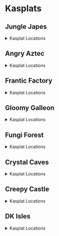 # Kasplats 

## Jungle Japes
<details>
<summary>Kasplat Locations</summary>

| Map | Name | Logic |
| --- | ---- | ----- |
| Jungle Japes | Japes Kasplat: Behind Rambi Wall |  | 
| Jungle Japes | Japes Kasplat: Top of mountain |  | 
| Jungle Japes | Japes Kasplat: Beehive Area |  | 
| Jungle Japes | Japes Kasplat: Hive Tunnel Lower |  | 
| Jungle Japes | Japes Kasplat: Hive Tunnel Upper |  | 
| Japes Under Ground | Japes Kasplat: Underground | (l.vines and l.pineapple and l.ischunky) or (l.vines and (l.isdiddy or l.istiny) and l.advanced_platforming and l.settings.free_trade_items) or l.phasewalk | 
| Jungle Japes | Japes Kasplat: By Lanky Slope Bonus |  | 
| Jungle Japes | Japes Kasplat: Near Painting Room |  | 
| Jungle Japes | Japes Kasplat: Inside Tiny's Cage | ((Events.JapesTinySwitch in l.Events or l.phasewalk or l.CanPhaseswim() or l.CanSkew(False)) and l.tiny) | 
| Jungle Japes | Japes Kasplat: Starting Area |  | 
| Jungle Japes | Japes Kasplat: Diddy Peanut Cave |  | 
| Jungle Japes | Japes Kasplat: In the river | l.swim and (l.oranges or l.HasGun(Kongs.any) or l.HasInstrument(Kongs.any)) | 
| Jungle Japes | Japes Kasplat: Rambi Water Pool | l.swim and (l.oranges or l.HasGun(Kongs.any) or l.HasInstrument(Kongs.any)) | 
| Jungle Japes | Japes Kasplat: Near Cranky's |  | 
| Jungle Japes | Japes Kasplat: Hillside Alcove |  | 
| Japes Mountain | Japes Kasplat: Inside the Mountain |  | 
| Japes Tiny Hive | Japes Kasplat: Inside the Shell |  | 
| Jungle Japes | Japes Kasplat: Painting Room Hill | (l.lanky and l.handstand) or (l.tiny and l.twirl) or l.CanMoonkick() or ((l.phasewalk or l.generalclips) and (l.istiny or l.isdiddy)) | 
| Jungle Japes | Japes Kasplat: Minecart Exit |  | 
</details>

## Angry Aztec
<details>
<summary>Kasplat Locations</summary>

| Map | Name | Logic |
| --- | ---- | ----- |
| Angry Aztec | Aztec Kasplat: DK Quicksand Tunnel |  | 
| Angry Aztec | Aztec Kasplat: On the Oasis |  | 
| Angry Aztec | Aztec Kasplat: On Llama Cage | l.vines or (l.jetpack and l.isdiddy) or (l.advanced_platforming and (l.istiny or l.isdiddy)) or l.CanMoonkick() | 
| Angry Aztec | Aztec Kasplat: Near giant boulder |  | 
| Angry Aztec | Aztec Kasplat: Behind DK Stone Door | l.phasewalk or (l.hasMoveSwitchsanity(Switches.AztecBlueprintDoor, False) and ((l.strongKong and l.isdonkey) or (l.twirl and l.istiny))) | 
| Aztec Llama Temple | Aztec Kasplat: Llama Temple Lava |  | 
| Angry Aztec | Aztec Kasplat: Hunky Chunky Barrel |  | 
| Angry Aztec | Aztec Kasplat: On Tiny Temple | l.jetpack | 
| Angry Aztec | Aztec Kasplat: In Vase Room | (l.chunky and l.pineapple) or l.phasewalk | 
| Angry Aztec | Aztec Kasplat: Behind 5-Door Temple |  | 
| Angry Aztec | Aztec Kasplat: Near Snide's |  | 
| Aztec Llama Temple | Aztec Kasplat: By the Llama in his Temple |  | 
| Aztec Tiny Temple | Aztec Kasplat: Free Tiny Room |  | 
| Aztec Chunky5DTemple | Aztec Kasplat: Chunky 5-Door Temple | (l.pineapple and l.ischunky) or l.phasewalk | 
| Angry Aztec | Aztec Kasplat: Behind the Beetle Race |  | 
| Aztec Llama Temple | Aztec Kasplat: Lanky Matching Game | l.grape or l.phasewalk | 
| Aztec Tiny Temple | Aztec Kasplat: Tiny Temple Mini Monkey |  | 
| Aztec Donkey5DTemple | Aztec Kasplat: Donkey 5-Door Temple | (l.coconut or l.phasewalk) and l.isdonkey | 
</details>

## Frantic Factory
<details>
<summary>Kasplat Locations</summary>

| Map | Name | Logic |
| --- | ---- | ----- |
| Frantic Factory | Factory Kasplat: Starting Area |  | 
| Frantic Factory | Factory Kasplat: Near Power Hut |  | 
| Frantic Factory | Factory Kasplat: Down the Hatch Pole |  | 
| Frantic Factory | Factory Kasplat: Dark Room | (l.punch and l.chunky) or l.phasewalk | 
| Frantic Factory | Factory Kasplat: Lowest Production Platform |  | 
| Frantic Factory | Factory Kasplat: Upper Production Pipe |  | 
| Frantic Factory | Factory Kasplat: Base of Production |  | 
| Frantic Factory | Factory Kasplat: Research and Development |  | 
| Frantic Factory | Factory Kasplat: Pole to Arcade |  | 
| Frantic Factory | Factory Kasplat: Block Tower |  | 
| Frantic Factory | Factory Kasplat: Near Snide's |  | 
| Factory Power Hut | Factory Kasplat: Power Hut |  | 
| Frantic Factory | Factory Kasplat: By Car Race |  | 
| Frantic Factory | Factory Kasplat: Tiny Shooting Game | l.mini or l.phasewalk | 
| Factory Crusher | Factory Kasplat: Crusher Room |  | 
| Frantic Factory | Factory Kasplat: Upper Production Twirl | l.twirl | 
| Frantic Factory | Factory Kasplat: Lanky Piano Game | l.trombone or l.CanAccessRNDRoom() | 
</details>

## Gloomy Galleon
<details>
<summary>Kasplat Locations</summary>

| Map | Name | Logic |
| --- | ---- | ----- |
| Gloomy Galleon | Galleon Kasplat: Lighthouse Platform |  | 
| Gloomy Galleon | Galleon Kasplat: Diddy Gold Tower |  | 
| Gloomy Galleon | Galleon Kasplat: Lighthouse Alcove |  | 
| Gloomy Galleon | Galleon Kasplat: Cannon Game Room | l.CanGetOnCannonGamePlatform() | 
| Gloomy Galleon | Galleon Kasplat: Past Vines |  | 
| Gloomy Galleon | Galleon Kasplat: Musical Cactus |  | 
| Gloomy Galleon | Galleon Kasplat: On the Crown Pad | (l.punch and l.chunky) or l.phasewalk or l.CanSkew(False) | 
| Gloomy Galleon | Galleon Kasplat: Next to Cranky's |  | 
| Galleon Lighthouse | Galleon Kasplat: Atop Whomp's Lighthouse |  | 
| Galleon Mechafish | Galleon Kasplat: In the Mechfish |  | 
| Gloomy Galleon | Galleon Kasplat: Lanky Gold Tower | (Events.WaterRaised in l.Events or (Events.ShipyardEnguarde in l.Events and Events.ShipyardTreasureRoomOpened in l.Events and l.advanced_platforming)) | 
| Galleon Sick Bay | Galleon Kasplat: Sickbay |  | 
| Gloomy Galleon | Galleon Kasplat: Middle Deck of Shipwreck |  | 
| Gloomy Galleon | Galleon Kasplat: Starting Area |  | 
| Gloomy Galleon | Galleon Kasplat: Inside Punchable Chest | l.punch and l.chunky | 
| Gloomy Galleon | Galleon Kasplat: Also Musical Cactus |  | 
</details>

## Fungi Forest
<details>
<summary>Kasplat Locations</summary>

| Map | Name | Logic |
| --- | ---- | ----- |
| Fungi Forest | Forest Kasplat: Behind Diddy Barn |  | 
| Fungi Forest | Forest Kasplat: Behind beanstalk |  | 
| Fungi Forest | Forest Kasplat: By Giant Mushroom Rocketbarrel |  | 
| Fungi Forest | Forest Kasplat: Giant Mushroom Top Floor |  | 
| Fungi Forest | Forest Kasplat: Near the Rabbit |  | 
| Fungi Forest | Forest Kasplat: Owl Tree Troff |  | 
| Fungi Forest | Forest Kasplat: Behind DK's Barn |  | 
| Forest Giant Mushroom | Forest Kasplat: Inside Giant Mushroom |  | 
| Fungi Forest | Forest Kasplat: Under Owl Tree |  | 
| Fungi Forest | Forest Kasplat: Low Mushroom Exterior |  | 
| Fungi Forest | Forest Kasplat: Mushroom Night Door |  | 
| Fungi Forest | Forest Kasplat: Behind Cuckoo Clock |  | 
| Forest Mill Front | Forest Kasplat: Grinder Room |  | 
| Fungi Forest | Forest Kasplat: Giant Mushroom Moat | l.swim and (l.oranges or l.HasGun(Kongs.any) or l.HasInstrument(Kongs.any)) | 
| Fungi Forest | Forest Kasplat: Giant Mushroom Peak | l.jetpack or l.handstand | 
| Fungi Forest | Forest Kasplat: On Mill Roof |  | 
| Fungi Forest | Forest Kasplat: Minecart Exit Well |  | 
| Forest Lanky Mushrooms Room | Forest Kasplat: Lanky Mushroom Slam Room |  | 
| Forest Spider | Forest Kasplat: Spider Boss |  | 
| Forest Winch Room | Forest Kasplat: Winch Room |  | 
| Forest Chunky Face Room | Forest Kasplat: Face Shooting Room |  | 
</details>

## Crystal Caves
<details>
<summary>Kasplat Locations</summary>

| Map | Name | Logic |
| --- | ---- | ----- |
| Crystal Caves | Caves Kasplat: Near Snide's |  | 
| Crystal Caves | Caves Kasplat: Bonus Barrel Cave |  | 
| Crystal Caves | Caves Kasplat: Inside Ice Shield | Events.CavesLargeBoulderButton in l.Events or (l.generalclips and l.ischunky) | 
| Crystal Caves | Caves Kasplat: On 5-Door Cabin |  | 
| Crystal Caves | Caves Kasplat: Across river from Candy |  | 
| Crystal Caves | Caves Kasplat: Giant Boulder Room |  | 
| Crystal Caves | Caves Kasplat: Near Ice Castle |  | 
| Crystal Caves | Caves Kasplat: Mini Room by Funky |  | 
| Crystal Caves | Caves Kasplat: On the Pillar |  | 
| Crystal Caves | Caves Kasplat: By the Far Warp 2 |  | 
| Crystal Caves | Caves Kasplat: On 5-Door Igloo |  | 
| Crystal Caves | Caves Kasplat: Water by Blast Pad |  | 
| Crystal Caves | Caves Kasplat: Tied to the Bananaport Spire |  | 
| Crystal Caves | Caves Kasplat: Between Funky and Castle |  | 
| Caves Lanky Race | Caves Kasplat: In the Beetle Race |  | 
| Crystal Caves | Caves Kasplat: With the Giant Kosha |  | 
| Caves Diddy Igloo | Caves Kasplat: In Diddy Igloo |  | 
| Caves Donkey Cabin | Caves Kasplat: DK Shooting Cabin |  | 
| Crystal Caves | Caves Kasplat: Gorilla Gone Cave | (l.punch and l.chunky) or l.phasewalk or l.CanPhaseswim() | 
| Crystal Caves | Caves Kasplat: Starting Area |  | 
</details>

## Creepy Castle
<details>
<summary>Kasplat Locations</summary>

| Map | Name | Logic |
| --- | ---- | ----- |
| Castle Lower Cave | Castle Kasplat: Behind the Mausoleum |  | 
| Castle Dungeon | Castle Kasplat: Dungeon Center |  | 
| Creepy Castle | Castle Kasplat: Back of Castle Troff |  | 
| Castle Ballroom | Castle Kasplat: Ballroom |  | 
| Creepy Castle | Castle Kasplat: Castle Top Level |  | 
| Castle Tree | Castle Kasplat: Inside the Tree | (l.coconut or l.phasewalk or l.generalclips) and l.isdonkey | 
| Castle Lower Cave | Castle Kasplat: Lower Cave Center |  | 
| Creepy Castle | Castle Kasplat: Near Upper Warp 2 |  | 
| Creepy Castle | Castle Kasplat: On a lone platform |  | 
| Castle Upper Cave | Castle Kasplat: Near Candy's |  | 
| Creepy Castle | Castle Kasplat: Tree Pond | l.swim and (l.oranges or l.HasGun(Kongs.any) or l.HasInstrument(Kongs.any)) | 
| Creepy Castle | Castle Kasplat: Near Cranky's Hut |  | 
| Creepy Castle | Castle Kasplat: Lower Rocketbarrel |  | 
| Castle Greenhouse | Castle Kasplat: Greenhouse |  | 
| Castle Museum | Castle Kasplat: Museum Mysterious Pedestal | l.monkeyport or l.phasewalk | 
| Castle Dungeon | Castle Kasplat: Caged in the Dungeon | l.punch or l.phasewalk | 
| Castle Crypt | Castle Kasplat: Entrance to Minecart | l.coconut or l.phasewalk or l.generalclips | 
| Castle Library | Castle Kasplat: Library |  | 
| Creepy Castle | Castle Kasplat: In the Clouds | l.jetpack | 
</details>

## DK Isles
<details>
<summary>Kasplat Locations</summary>

| Map | Name | Logic |
| --- | ---- | ----- |
| Isles | Isles Kasplat: Beaver Beach |  | 
| Frantic Factory Lobby | Isles Kasplat: Factory Lobby above Portal | (l.grab and l.donkey) or l.CanMoonkick() or (l.advanced_platforming and (l.istiny or l.isdiddy)) | 
| Hideout Helm Lobby | Isles Kasplat: Helm Lobby | (l.scope and l.coconut) or (l.twirl and l.tiny and l.advanced_platforming) | 
| Creepy Castle Lobby | Isles Kasplat: Castle Lobby | (l.coconut and l.donkey) or l.phasewalk | 
| Crystal Caves Lobby | Isles Kasplat: Caves Lobby Punch | (l.punch and l.chunky) or l.phasewalk or l.ledgeclip | 
| Frantic Factory Lobby | Isles Kasplat: Factory Lobby Box | l.punch and l.chunky | 
| Gloomy Galleon Lobby | Isles Kasplat: Galleon Lobby |  | 
| Isles | Isles Kasplat: Inside Big Rock | Events.IslesChunkyBarrelSpawn in l.Events and l.hunkyChunky and l.Slam and l.chunky | 
| Isles | Isles Kasplat: Back of Kroc Isle Middle |  | 
| Isles | Isles Kasplat: Big X Platform |  | 
| Isles | Isles Kasplat: Back of Cabin Isle |  | 
| Crystal Caves Lobby | Isles Kasplat: Caves Lobby Platform | l.jetpack | 
| Angry Aztec Lobby | Isles Kasplat: Aztec Lobby Feather Gate | l.hasMoveSwitchsanity(Switches.IslesAztecLobbyFeather, False) or l.phasewalk | 
| KLumsy | Isles Kasplat: Prison Sprint Cage | (l.sprint and l.lanky) or l.phasewalk | 
| Jungle Japes Lobby | Isles Kasplat: Japes Lobby |  | 
| Isles | Isles Kasplat: Upper Monkeyport |  | 
| Isles Snide Room | Isles Kasplat: Near Snide's |  | 
| Isles | Isles Kasplat: Aztec Lobby Roof |  | 
| Isles | Isles Kasplat: Waterfall Pool | l.swim and (l.oranges or l.HasGun(Kongs.any) or l.HasInstrument(Kongs.any)) | 
</details>
